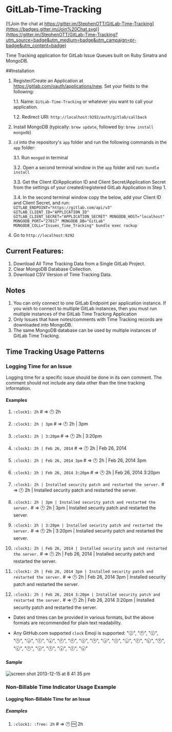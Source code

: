 # GitLab-Time-Tracking

[![Join the chat at https://gitter.im/StephenOTT/GitLab-Time-Tracking](https://badges.gitter.im/Join%20Chat.svg)](https://gitter.im/StephenOTT/GitLab-Time-Tracking?utm_source=badge&utm_medium=badge&utm_campaign=pr-badge&utm_content=badge)

Time Tracking application for GitLab Issue Queues built on Ruby Sinatra and MongoDB.


##Installation

1. Register/Create an Application at https://gitlab.com/oauth/applications/new.  Set your fields to the following:

	1.1. Name: `GitLab-Time-Tracking` or whatever you want to call your application.
	
	1.2. Redirect URI: `http://localhost:9292/auth/gitlab/callback`

2. Install MongoDB (typically: `brew update`, followed by: `brew install mongodb`)

3. `cd` into the repository's `app` folder and run the following commands in the `app` folder:

	3.1. Run `mongod` in terminal

	3.2. Open a second terminal window in the `app` folder and run: `bundle install`
	
	3.3. Get the Client ID/Application ID and Client Secret/Application Secret from the settings of your created/registered GitLab Application in Step 1.
	
	3.4. In the second terminal window copy the below, add your Client ID and Client Secret, and run: `GITLAB_ENDPOINT="https://gitlab.com/api/v3" GITLAB_CLIENT_ID="APPLICATION_ID" GITLAB_CLIENT_SECRET="APPLICATION_SECRET" MONGODB_HOST="localhost" MONGODB_PORT="27017" MONGODB_DB="GitLab" MONGODB_COLL="Issues_Time_Tracking" bundle exec rackup`
	

4. Go to `http://localhost:9292`


## Current Features:

1. Download All Time Tracking Data from a Single GitLab Project.
2. Clear MongoDB Database Collection.
3. Download CSV Version of Time Tracking Data.


## Notes

1. You can only connect to one GitLab Endpoint per application instance.  If you wish to connect to multiple GitLab instances, then you must run multiple instances of the GitLab Time Tracking Application
2. Only Issues that have notes/comments with Time Tracking records are downloaded into MongoDB.
3. The same MongoDB database can be used by multiple instances of GitLab Time Tracking.



## Time Tracking Usage Patterns

### Logging Time for an Issue

Logging time for a specific issue should be done in its own comment.  The comment should not include any data other than the time tracking information.


#### Examples

1. `:clock1: 2h` # => :clock1: 2h

2. `:clock1: 2h | 3pm` # => :clock1: 2h | 3pm

3. `:clock1: 2h | 3:20pm` # => :clock1: 2h | 3:20pm

4. `:clock1: 2h | Feb 26, 2014` # => :clock1: 2h | Feb 26, 2014

5. `:clock1: 2h | Feb 26, 2014 3pm` # => :clock1: 2h | Feb 26, 2014 3pm

6. `:clock1: 2h | Feb 26, 2014 3:20pm` # => :clock1: 2h | Feb 26, 2014 3:20pm

7. `:clock1: 2h | Installed security patch and restarted the server.` # => :clock1: 2h | Installed security patch and restarted the server.

8. `:clock1: 2h | 3pm | Installed security patch and restarted the server.` # => :clock1: 2h | 3pm | Installed security patch and restarted the server.

9. `:clock1: 2h | 3:20pm | Installed security patch and restarted the server.` # => :clock1: 2h | 3:20pm | Installed security patch and restarted the server.

10. `:clock1: 2h | Feb 26, 2014 | Installed security patch and restarted the server.` # => :clock1: 2h | Feb 26, 2014 | Installed security patch and restarted the server.

11. `:clock1: 2h | Feb 26, 2014 3pm | Installed security patch and restarted the server.` # => :clock1: 2h | Feb 26, 2014 3pm | Installed security patch and restarted the server.

12. `:clock1: 2h | Feb 26, 2014 3:20pm | Installed security patch and restarted the server.` # => :clock1: 2h | Feb 26, 2014 3:20pm | Installed security patch and restarted the server.


- Dates and times can be provided in various formats, but the above formats are recommended for plain text readability.

- Any GitHub.com supported `clock` Emoji is supported:
":clock130:", ":clock11:", ":clock1230:", ":clock3:", ":clock430:", ":clock6:", ":clock730:", ":clock9:", ":clock10:", ":clock1130:", ":clock2:", ":clock330:", ":clock5:", ":clock630:", ":clock8:", ":clock930:", ":clock1:", ":clock1030:", ":clock12:", ":clock230:", ":clock4:", ":clock530:", ":clock7:", ":clock830:"

#### Sample
![screen shot 2013-12-15 at 8 41 35 pm](https://f.cloud.github.com/assets/1994838/1751599/b03deba6-65f3-11e3-9a4a-6e30ca750fd6.png)

### Non-Billable Time Indicator Usage Example

#### Logging Non-Billable Time for an Issue

##### Examples

1. `:clock1: :free: 2h` # => :clock1: :free: 2h


